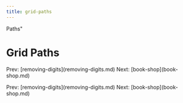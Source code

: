 ```yaml
---
title: grid-paths
---
```


Paths\"

# Grid Paths

Prev: \[removing-digits](removing-digits.md) Next:
\[book-shop](book-shop.md)

Prev: \[removing-digits](removing-digits.md) Next:
\[book-shop](book-shop.md)
